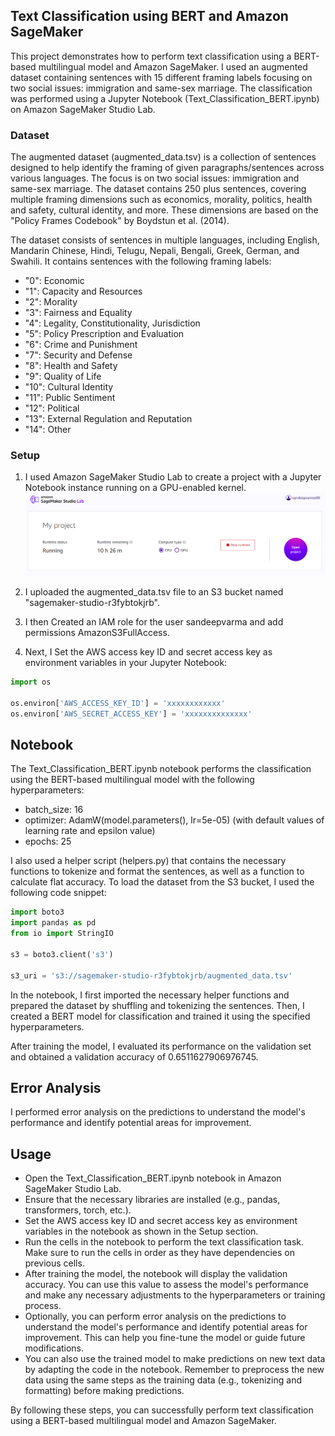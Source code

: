 Text Classification using BERT and Amazon SageMaker
---------------------------------------------------
This project demonstrates how to perform text classification using a BERT-based multilingual model and Amazon SageMaker. I used an augmented dataset containing sentences with 15 different framing labels focusing on two social issues: immigration and same-sex marriage. The classification was performed using a Jupyter Notebook (Text_Classification_BERT.ipynb) on Amazon SageMaker Studio Lab.

### Dataset
The augmented dataset (augmented_data.tsv) is a collection of sentences designed to help identify the framing of given paragraphs/sentences across various languages. The focus is on two social issues: immigration and same-sex marriage. The dataset contains 250 plus sentences, covering multiple framing dimensions such as economics, morality, politics, health and safety, cultural identity, and more. These dimensions are based on the "Policy Frames Codebook" by Boydstun et al. (2014).

The dataset consists of sentences in multiple languages, including English, Mandarin Chinese, Hindi, Telugu, Nepali, Bengali, Greek, German, and Swahili. It contains sentences with the following framing labels:

- "0": Economic
- "1": Capacity and Resources
- "2": Morality
- "3": Fairness and Equality
- "4": Legality, Constitutionality, Jurisdiction
- "5": Policy Prescription and Evaluation
- "6": Crime and Punishment
- "7": Security and Defense
- "8": Health and Safety
- "9": Quality of Life
- "10": Cultural Identity
- "11": Public Sentiment
- "12": Political
- "13": External Regulation and Reputation
- "14": Other

### Setup
1. I used Amazon SageMaker Studio Lab to create a project with a Jupyter Notebook instance running on a GPU-enabled kernel. ![Alt Text](amazon_sage_maker_studio_lab.png)

2. I uploaded the augmented_data.tsv file to an S3 bucket named "sagemaker-studio-r3fybtokjrb".
3. I then Created an IAM role for the user sandeepvarma and add permissions AmazonS3FullAccess.
4. Next, I Set the AWS access key ID and secret access key as environment variables in your Jupyter Notebook:
```python
import os

os.environ['AWS_ACCESS_KEY_ID'] = 'xxxxxxxxxxxx'
os.environ['AWS_SECRET_ACCESS_KEY'] = 'xxxxxxxxxxxxxx'
```
## Notebook
The Text_Classification_BERT.ipynb notebook performs the classification using the BERT-based multilingual model with the following hyperparameters:

- batch_size: 16
- optimizer: AdamW(model.parameters(), lr=5e-05) (with default values of learning rate and epsilon value)
- epochs: 25

I also used a helper script (helpers.py) that contains the necessary functions to tokenize and format the sentences, as well as a function to calculate flat accuracy.
To load the dataset from the S3 bucket, I used the following code snippet:

```python
import boto3
import pandas as pd
from io import StringIO

s3 = boto3.client('s3')

s3_uri = 's3://sagemaker-studio-r3fybtokjrb/augmented_data.tsv'
```
In the notebook, I first imported the necessary helper functions and prepared the dataset by shuffling and tokenizing the sentences. Then, I created a BERT model for classification and trained it using the specified hyperparameters.

After training the model, I evaluated its performance on the validation set and obtained a validation accuracy of 0.6511627906976745.

## Error Analysis
I performed error analysis on the predictions to understand the model's performance and identify potential areas for improvement.

## Usage
- Open the Text_Classification_BERT.ipynb notebook in Amazon SageMaker Studio Lab.
- Ensure that the necessary libraries are installed (e.g., pandas, transformers, torch, etc.).
- Set the AWS access key ID and secret access key as environment variables in the notebook as shown in the Setup section.
- Run the cells in the notebook to perform the text classification task. Make sure to run the cells in order as they have dependencies on previous cells.
- After training the model, the notebook will display the validation accuracy. You can use this value to assess the model's performance and make any necessary adjustments to the hyperparameters or training process.
- Optionally, you can perform error analysis on the predictions to understand the model's performance and identify potential areas for improvement. This can help you fine-tune the model or guide future modifications.
- You can also use the trained model to make predictions on new text data by adapting the code in the notebook. Remember to preprocess the new data using the same steps as the training data (e.g., tokenizing and formatting) before making predictions.

By following these steps, you can successfully perform text classification using a BERT-based multilingual model and Amazon SageMaker.
